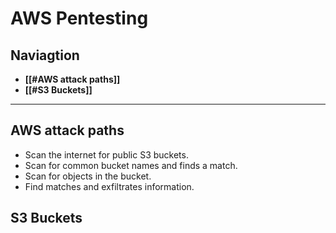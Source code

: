 # AWS Pentesting
## Naviagtion 
- **[[#AWS attack paths]]**
- **[[#S3 Buckets]]**
---
## AWS attack paths
- Scan the internet for public S3 buckets.
- Scan for common bucket names and finds a match.
- Scan for objects in the bucket.
-  Find matches and exfiltrates information.

## S3 Buckets
